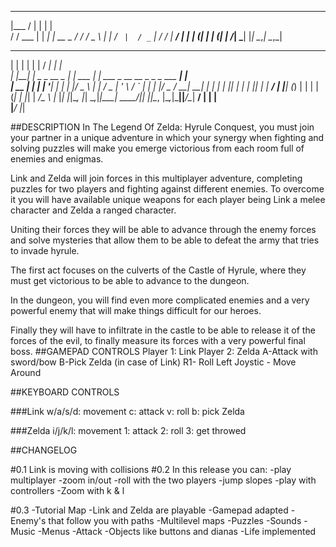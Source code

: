   ______         _       _    
 |___  /        | |     | |       
    / /    ___  | |   __| |    __ _ 
   / /    / _ \ | |  / _` |  / _` | 
  / /__  |  __/ | | | (_| | | (_| | 
 /_____|  \___| |_|  \__,_|  \__,_|
 
  _    _                  _         _____                                  _    
 | |  | |                | |       / ____|                                | |  
 | |__| |_   _ _ __ _   _| | ___  | |     ___  _ __   __ _ _   _  ___  ___| |_  
 |  __  | | | | '__| | | | |/ _ \ | |    / _ \| '_ \ / _` | | | |/ _ \/ __| __| 
 | |  | | |_| | |  | |_| | |  __/ | |___| (_) | | | | (_| | |_| |  __/\__ \ |_ 
 |_|  |_|\__, |_|   \__,_|_|\___|  \_____\___/|_| |_|\__, |\__,_|\___||___/\__|
          __/ |                                         | |               
         |___/                                          |_|  
         
        
        
 
 ##DESCRIPTION
 In The Legend Of Zelda: Hyrule Conquest, you must join your partner in a unique adventure in which your synergy when fighting and solving puzzles will make you emerge victorious from each room full of enemies and enigmas.

Link and Zelda will join forces in this multiplayer adventure, completing puzzles for two players and fighting against different enemies. To overcome it you will have available unique weapons for each player being Link a melee character and Zelda a ranged character.

Uniting their forces they will be able to advance through the enemy forces and solve mysteries that allow them to be able to defeat the army that tries to invade hyrule.

The first act focuses on the culverts of the Castle of Hyrule, where they must get victorious to be able to advance to the dungeon.

In the dungeon, you will find even more complicated enemies and a very powerful enemy that will make things difficult for our heroes.

Finally they will have to infiltrate in the castle to be able to release it of the forces of the evil, to finally measure its forces with a very powerful final boss.
 ##GAMEPAD CONTROLS
 Player 1: Link
 Player 2: Zelda
 A-Attack with sword/bow
 B-Pick Zelda (in case of Link)
 R1- Roll
 Left Joystic  - Move Around
 
 ##KEYBOARD CONTROLS
 
 ###Link
 w/a/s/d: movement
 c: attack
 v: roll
 b: pick Zelda
 
 ###Zelda
 i/j/k/l: movement
 1: attack
 2: roll
 3: get throwed
 
 ##CHANGELOG
 
 #0.1 Link is moving with collisions
 #0.2 In this release you can:
-play multiplayer
-zoom in/out
-roll with the two players
-jump slopes
-play with controllers
-Zoom with k & l

#0.3
-Tutorial Map
-Link and Zelda are playable
-Gamepad adapted
-Enemy's that follow you with paths
-Multilevel maps
-Puzzles
-Sounds
-Music
-Menus
-Attack
-Objects like buttons and dianas
-Life implemented

 
